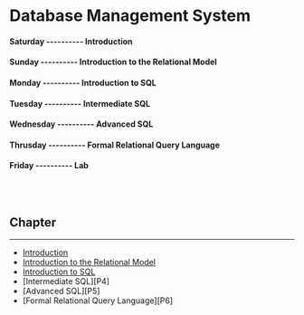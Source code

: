 <!--markdown practice-->
# Database Management System

#### **Saturday  ---------- Introduction</br>**
#### **Sunday    ---------- Introduction to the Relational Model</br>**
#### **Monday    ---------- Introduction to SQL</br>**
#### **Tuesday   ---------- Intermediate SQL</br>**
#### **Wednesday ---------- Advanced SQL</br>**
#### **Thrusday  ---------- Formal Relational Query Language</br>**
#### **Friday    ---------- Lab</br>**


## </br></br>Chapter
<hr/>

- [Introduction][P1]
- [Introduction to the Relational Model][P2]
- [Introduction to SQL][P3]
- [Intermediate SQL][P4]
- [Advanced SQL][P5]
- [Formal Relational Query Language][P6]





<!--Links-->
[P1]: https://github.com/HasanTarik-REC/Note-Collections/blob/Feature/Third%20Year/Odd%20Semester/Database%20Management%20System/Introduction.md
[P2]: https://github.com/HasanTarik-REC/Note-Collections/
[P3]: https://github.com/HasanTarik-REC/Note-Collections/

<!--End-->
